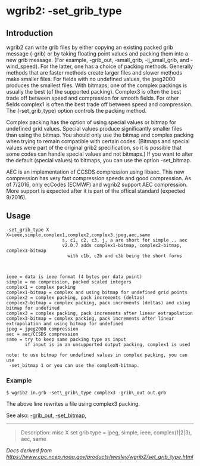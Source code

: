 # wgrib2: -set_grib_type

## Introduction

wgrib2 can write grib files by either copying an existing
packed grib message (-grib) or by
taking floating point values and packing them into a new grib
message. (For example, -grib_out,
-small_grib, -ij_small_grib,
and -wind_speed).
For the latter, one has a choice of packing methods.
Generally methods that are faster methods create larger files
and slower methods make smaller files. For fields with no
undefined values, the jpeg2000 produces the smallest files.
With bitmaps, one of the complex packings is usually the best
(of the supported packing). Complex3 is often the best trade off
between speed and compression for smooth fields. For other fields
complex1 is often the best trade off between speed and compression.
The (-set_grib_type) option controls the
packing method.

Complex packing has the option of using special values
or bitmap for undefined grid values. Special values produce
significantly smaller files than using the bitmap. You should
only use the bitmap and complex packing when trying to remain
compatible with certain codes. (Bitmaps and special values were
part of the original grib2 specification, so it is possible that
some codes can handle special values and not bitmaps.) If you want
to alter the default (special values) to bitmaps, you
can use the option -set_bitmap.

AEC is an implementation of CCSDS compression using libaec.
This new compression has very fast compression speeds and good
compression. As of 7/2016, only ecCodes (ECMWF) and wgrib2 support
AEC compression. More support is expected after it is
part of the offical standard (expected 9/2016).

## Usage

```
-set_grib_type X   X=ieee,simple,complex1,complex2,complex3,jpeg,aec,same
                     s, c1, c2, c3, j, a are short for simple .. aec
                     v2.0.7 adds complex1-bitmap, complex2-bitmap, complex3-bitmap
                       with c1b, c2b and c3b being the short forms



ieee = data is ieee format (4 bytes per data point)
simple = no compression, packed scaled integers
complex1 = complex packing
complex1-bitmap = complex and using bitmap for undefined grid points
complex2 = complex packing, pack increments (deltas)
complex2-bitmap = complex packing, pack increments (deltas) and using bitmap for undefined
complex3 = complex packing, pack increments after linear extrapolation
complex3-bitmap = complex packing, pack increments after linear extrapolation and using bitmap for undefined
jpeg = jpeg2000 compression
aec = aec/CCSDS compression
same = try to keep same packing type as input
       if input is in an unsupported output packing, complex1 is used

note: to use bitmap for undefined values in complex packing, you can use
 -set_bitmap 1 or you can use the complexN-bitmap.
```

### Example

```
$ wgrib2 in.grb -set\_grib\_type complex3 -grib\_out out.grb
```

The above line rewrites a file using complex3 packing.

See also: [-grib_out](./grib_out.md),
[-set_bitmap](./set_bitmap.md),

---

> Description: misc X set grib type = jpeg, simple, ieee, complex(1|2|3), aec, same

_Docs derived from <https://www.cpc.ncep.noaa.gov/products/wesley/wgrib2/set_grib_type.html>_
